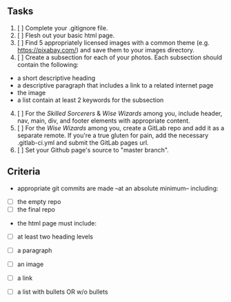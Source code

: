 ## Tasks
1. [ ] Complete your .gitignore file.
2. [ ] Flesh out your basic html page.
3. [ ] Find 5 appropriately licensed images with a common theme (e.g. https://pixabay.com/) and save them to your images directory.
3. [ ] Create a subsection for each of your photos.  Each subsection should contain the following:
- a short descriptive heading
- a descriptive paragraph that includes a link to a related internet page
- the image
- a list contain at least 2 keywords for the subsection
4. [ ] For the *Skilled Sorcerers* & *Wise Wizards* among you, include header, nav, main, div, and footer elements with appropriate content.
5. [ ] For the *Wise Wizards* among you, create a GitLab repo and add it as a separate remote.  If you're a true gluten for pain, add the necessary .gitlab-ci.yml and submit the GitLab pages url.
6. [ ] Set your Github page's source to "master branch".

## Criteria
- appropriate git commits are made –at an absolute minimum– including:
- [ ] the empty repo
- [ ] the final repo

- the html page must include:
- [ ] at least two heading levels
- [ ] a paragraph
- [ ] an image
- [ ] a link
- [ ] a list with bullets OR w/o bullets



